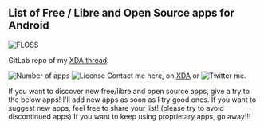 ## List of Free / Libre and Open Source apps for Android

![FLOSS](https://img.xda-cdn.com/G5UvJb4_j1OTylVCZviLoLZEyrA=/http%3A%2F%2Fimagik.fr%2Fimages%2F2016%2F10%2F29%2FFLOSS_XDAabad3.png)

GitLab repo of my [XDA thread](http://forum.xda-developers.com/android/general/index-floss-list-free-libre-source-apps-t3482219/).

![Number of apps](https://img.shields.io/badge/Apps-166-brightgreen.svg?style=flat-square) ![License](https://img.shields.io/badge/license-GPLv3-blue.svg?style=flat-square)
Contact me here, on [XDA](http://forum.xda-developers.com/member.php?u=4958579) or ![Twitter](https://img.shields.io/badge/Twitter-@primokorn-blue.svg?style=flat-square) me.

If you want to discover new free/libre and open source apps, give a try to the below apps! I'll add new apps as soon as I try good ones.
If you want to suggest new apps, feel free to share your list! (please try to avoid discontinued apps)
If you want to keep using proprietary apps, go away!!!